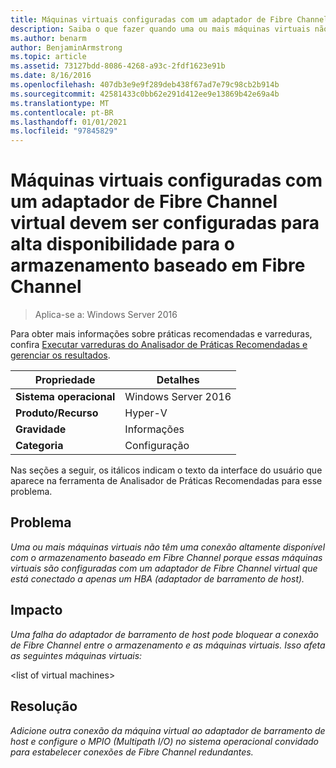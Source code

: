 ```yaml
---
title: Máquinas virtuais configuradas com um adaptador de Fibre Channel virtual devem ser configuradas para alta disponibilidade para o armazenamento baseado em Fibre Channel
description: Saiba o que fazer quando uma ou mais máquinas virtuais não têm uma conexão altamente disponível com o armazenamento baseado em Fibre Channel porque essas máquinas virtuais são configuradas com um adaptador de Fibre Channel virtual que está conectado a apenas um HBA (adaptador de barramento de host).
ms.author: benarm
author: BenjaminArmstrong
ms.topic: article
ms.assetid: 73127bdd-8086-4268-a93c-2fdf1623e91b
ms.date: 8/16/2016
ms.openlocfilehash: 407db3e9e9f289deb438f67ad7e79c98cb2b914b
ms.sourcegitcommit: 42581433c0bb62e291d412ee9e13869b42e69a4b
ms.translationtype: MT
ms.contentlocale: pt-BR
ms.lasthandoff: 01/01/2021
ms.locfileid: "97845829"
---
```

# <a name="virtual-machines-configured-with-a-virtual-fibre-channel-adapter-should-be-configured-for-high-availability-to-the-fibre-channel-based-storage"></a>Máquinas virtuais configuradas com um adaptador de Fibre Channel virtual devem ser configuradas para alta disponibilidade para o armazenamento baseado em Fibre Channel

>Aplica-se a: Windows Server 2016

Para obter mais informações sobre práticas recomendadas e varreduras, confira [Executar varreduras do Analisador de Práticas Recomendadas e gerenciar os resultados](https://go.microsoft.com/fwlink/p/?LinkID=223177).

|Propriedade|Detalhes|
|-|-|
|**Sistema operacional**|Windows Server 2016|
|**Produto/Recurso**|Hyper-V|
|**Gravidade**|Informações|
|**Categoria**|Configuração|

Nas seções a seguir, os itálicos indicam o texto da interface do usuário que aparece na ferramenta de Analisador de Práticas Recomendadas para esse problema.

## <a name="issue"></a>**Problema**
*Uma ou mais máquinas virtuais não têm uma conexão altamente disponível com o armazenamento baseado em Fibre Channel porque essas máquinas virtuais são configuradas com um adaptador de Fibre Channel virtual que está conectado a apenas um HBA (adaptador de barramento de host).*

## <a name="impact"></a>**Impacto**
*Uma falha do adaptador de barramento de host pode bloquear a conexão de Fibre Channel entre o armazenamento e as máquinas virtuais. Isso afeta as seguintes máquinas virtuais:*

\<list of virtual machines>

## <a name="resolution"></a>**Resolução**
*Adicione outra conexão da máquina virtual ao adaptador de barramento de host e configure o MPIO (Multipath I/O) no sistema operacional convidado para estabelecer conexões de Fibre Channel redundantes.*



